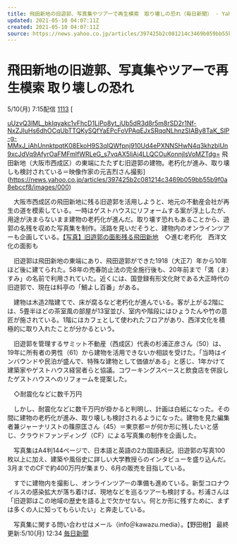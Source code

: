 ```yaml
---
title: 飛田新地の旧遊郭、写真集やツアーで再生模索　取り壊しの恐れ（毎日新聞） - Yahoo!ニュース
updated: 2021-05-10 04:07:11Z
created: 2021-05-10 04:07:11Z
source: https://news.yahoo.co.jp/articles/397425b2c081214c3469b059bb55b9f0a8ebccf8
---
```


# 飛田新地の旧遊郭、写真集やツアーで再生模索 取り壊しの恐れ

5/10(月) 7:15配信
[1113]()
[

[uUzvQ3lML_bkIqyakc1vFhcD1LjPo8yt_iUb5dR3d8r5m8rSD2r1Nf-NxZJIuHs6dhOCqUbTTQKySQfYaEPcFoVPAqEJxSRqqNLhnzSIABy8TaK_SlP-g-MMxJ_iAhUnnktpqtK08EkoH9S3qIQWfpnj910Ud4ePXNNSHwN4q3khzblUn9xcJdVq9AfyrOaFMFmlfWRLeG_s7vqAX5liAi4LLQCOuKonnjlsVoMZTdg=](../_resources/uUzvQ3lML_bkIqyakc1vFhcD1LjPo8yt_iUb5dR3d8r5m8rSD2r1Nf-NxZJIuHs6dhOCqUbTTQKySQfYaEPcFoVPAqEJxSRqqNLhnzSIABy8TaK_SlP-g-MMxJ_iAhUnnktpqtK08EkoH9S3qIQWfpnj910Ud4ePXNNSHwN4q3khzblUn9xcJdVq9AfyrOaFMFmlfWRLeG_s7vqAX5liAi4LLQCOuKonnjlsVoMZTdg=)   飛田新地（大阪市西成区）の東端にたたずむ旧遊郭の建物。老朽化が進み、取り壊しも検討されている＝映像作家の元吉烈さん撮影](https://news.yahoo.co.jp/articles/397425b2c081214c3469b059bb55b9f0a8ebccf8/images/000)

　大阪市西成区の飛田新地に残る旧遊郭を活用しようと、地元の不動産会社が再生の道を模索している。一時はゲストハウスにリフォームする案が浮上したが、用途が決まらないまま建物の老朽化が進んだ。取り壊す恐れもあることから、遊郭の名残を収めた写真集を制作。活路を見いだそうと、建物内のオンラインツアーも企画している。[【写真】旧遊郭の面影残る飛田新地](https://mainichi.jp/graphs/20210510/mpj/00m/040/001000f/2?inb=ys)　◇進む老朽化　西洋文化の面影も

　旧遊郭は飛田新地の東端にあり、飛田遊郭ができた1918（大正7）年から10年ほど後に建てられた。58年の売春防止法の完全施行後も、20年前まで「満（ま）すみ」の名前で利用されていた。近くには、国登録有形文化財である大正時代の旧遊郭で、現在は料亭の「鯛よし百番」がある。

　建物は木造2階建てで、床が腐るなど老朽化が進んでいる。客が上がる2階には、5畳半ほどの茶室風の部屋が13室並び、室内や階段にはひょうたんや竹の意匠が施されている。1階にはカフェとして使われたフロアがあり、西洋文化を積極的に取り入れたことが分かるという。

　旧遊郭を管理するサミット不動産（西成区）代表の杉浦正彦さん（50）は、19年に所有者の男性（61）から建物を活用できないか相談を受けた。「当時はインバウンドや民泊が盛んで、特殊な建物として価値がある」と感じ、1年かけて建築家やゲストハウス経営者らと協議。コワーキングスペースと飲食店を併設したゲストハウスへのリフォームを提案した。

　◇耐震化などに数千万円

　しかし、耐震化などに数千万円が掛かると判明し、計画は白紙になった。その間に建物の老朽化が進み、取り壊しも検討されるようになった。建物を見た編集者兼ジャーナリストの篠原匡さん（45）＝東京都＝が何か形に残したいと感じ、クラウドファンディング（CF）による写真集の制作を企画した。

　写真集はA4判144ページで、日本語と英語の2カ国語表記。旧遊郭の写真100枚以上に加え、建築や風俗史に詳しい大学教授らのインタビューを盛り込んだ。3月までのCFで約400万円が集まり、6月の販売を目指している。

　すでに建物内を撮影し、オンラインツアーの準備も進めている。新型コロナウイルスの感染拡大が落ち着けば、現地などを巡るツアーも検討する。杉浦さんは「旧遊郭はこの地域の歴史を語る上で欠かせない。何とか形に残すために、まずは多くの人に知ってもらいたい」と奔走している。

　写真集に関する問い合わせはメール（info＠kawazu.media）。【野田樹】
最終更新:5/10(月) 12:34
[毎日新聞](https://news.yahoo.co.jp/media/mai)